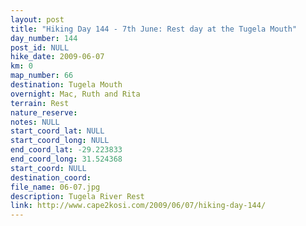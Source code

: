 ```yaml
---
layout: post
title: "Hiking Day 144 - 7th June: Rest day at the Tugela Mouth"
day_number: 144
post_id: NULL
hike_date: 2009-06-07
km: 0
map_number: 66
destination: Tugela Mouth
overnight: Mac, Ruth and Rita
terrain: Rest
nature_reserve: 
notes: NULL
start_coord_lat: NULL
start_coord_long: NULL
end_coord_lat: -29.223833
end_coord_long: 31.524368
start_coord: NULL
destination_coord: 
file_name: 06-07.jpg
description: Tugela River Rest
link: http://www.cape2kosi.com/2009/06/07/hiking-day-144/
---
```

